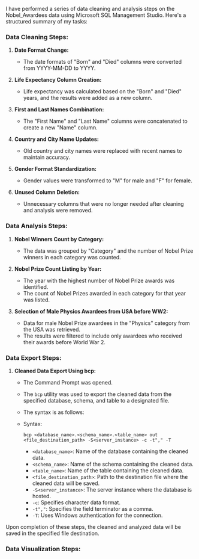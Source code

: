 I have performed a series of data cleaning and analysis steps on the Nobel_Awardees data using Microsoft SQL Management Studio. Here's a structured summary of my tasks:

### Data Cleaning Steps: 

1. **Date Format Change:**
   - The date formats of "Born" and "Died" columns were converted from YYYY-MM-DD to YYYY.

2. **Life Expectancy Column Creation:**
   - Life expectancy was calculated based on the "Born" and "Died" years, and the results were added as a new column.

3. **First and Last Names Combination:**
   - The "First Name" and "Last Name" columns were concatenated to create a new "Name" column.

4. **Country and City Name Updates:**
   - Old country and city names were replaced with recent names to maintain accuracy.

5. **Gender Format Standardization:**
   - Gender values were transformed to "M" for male and "F" for female.

6. **Unused Column Deletion:**
   - Unnecessary columns that were no longer needed after cleaning and analysis were removed.

### Data Analysis Steps:

1. **Nobel Winners Count by Category:**
   - The data was grouped by "Category" and the number of Nobel Prize winners in each category was counted.

2. **Nobel Prize Count Listing by Year:**
   - The year with the highest number of Nobel Prize awards was identified.
   - The count of Nobel Prizes awarded in each category for that year was listed.

3. **Selection of Male Physics Awardees from USA before WW2:**
   - Data for male Nobel Prize awardees in the "Physics" category from the USA was retrieved.
   - The results were filtered to include only awardees who received their awards before World War 2.
  
   
### Data Export Steps:

1. **Cleaned Data Export Using bcp:**
   - The Command Prompt was opened.
   - The `bcp` utility was used to export the cleaned data from the specified database, schema, and table to a designated file.
     
   - The syntax is as follows:
   - Syntax: 
     ```
     bcp <database_name>.<schema_name>.<table_name> out <file_destination_path> -S<server_instance> -c -t"," -T
     ```
     - `<database_name>`: Name of the database containing the cleaned data.
     - `<schema_name>`: Name of the schema containing the cleaned data.
     - `<table_name>`: Name of the table containing the cleaned data.
     - `<file_destination_path>`: Path to the destination file where the cleaned data will be saved.
     - `-S<server_instance>`: The server instance where the database is hosted.
     - `-c`: Specifies character data format.
     - `-t","`: Specifies the field terminator as a comma.
     - `-T`: Uses Windows authentication for the connection.


Upon completion of these steps, the cleaned and analyzed data will be saved in the specified file destination.

### Data Visualization Steps:
